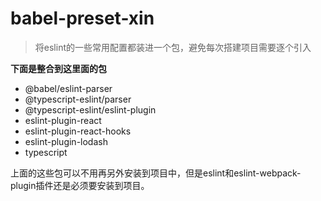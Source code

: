 # babel-preset-xin
>   将eslint的一些常用配置都装进一个包，避免每次搭建项目需要逐个引入

**下面是整合到这里面的包**

*   @babel/eslint-parser
*   @typescript-eslint/parser
*   @typescript-eslint/eslint-plugin
*   eslint-plugin-react
*   eslint-plugin-react-hooks
*   eslint-plugin-lodash
*   typescript

上面的这些包可以不用再另外安装到项目中，但是eslint和eslint-webpack-plugin插件还是必须要安装到项目。